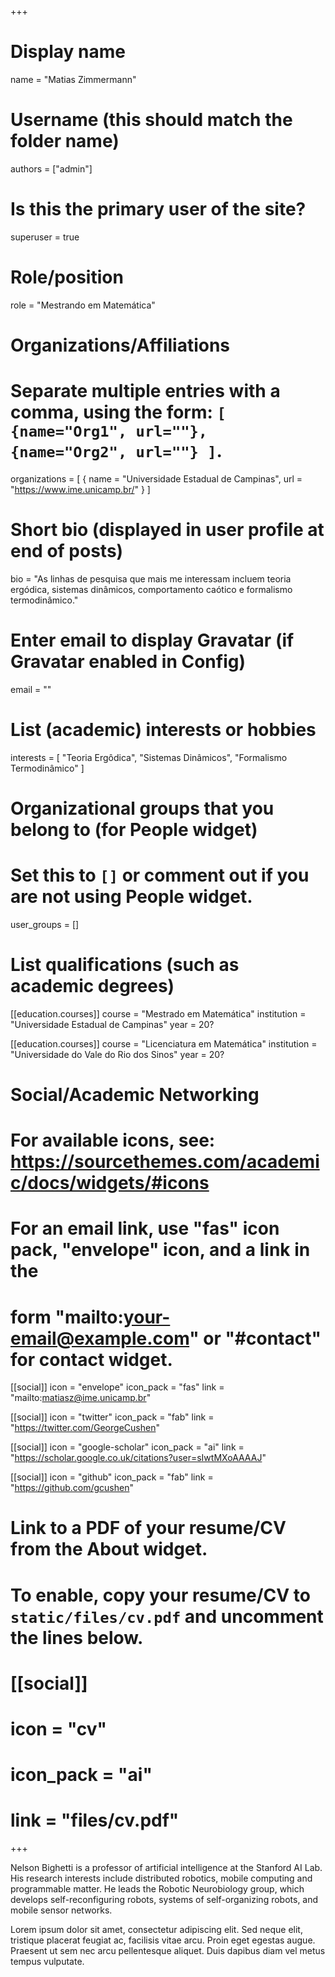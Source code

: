 +++
# Display name
name = "Matias Zimmermann"

# Username (this should match the folder name)
authors = ["admin"]

# Is this the primary user of the site?
superuser = true

# Role/position
role = "Mestrando em Matemática"

# Organizations/Affiliations
#   Separate multiple entries with a comma, using the form: `[ {name="Org1", url=""}, {name="Org2", url=""} ]`.
organizations = [ { name = "Universidade Estadual de Campinas", url = "https://www.ime.unicamp.br/" } ]

# Short bio (displayed in user profile at end of posts)
bio = "As linhas de pesquisa que mais me interessam incluem teoria ergódica, sistemas dinâmicos, comportamento caótico e formalismo termodinâmico."

# Enter email to display Gravatar (if Gravatar enabled in Config)
email = ""

# List (academic) interests or hobbies
interests = [
  "Teoria Ergôdica",
  "Sistemas Dinâmicos",
  "Formalismo Termodinâmico"
]

# Organizational groups that you belong to (for People widget)
#   Set this to `[]` or comment out if you are not using People widget.
user_groups = []

# List qualifications (such as academic degrees)
[[education.courses]]
  course = "Mestrado em Matemática"
  institution = "Universidade Estadual de Campinas"
  year = 20?

[[education.courses]]
  course = "Licenciatura em Matemática"
  institution = "Universidade do Vale do Rio dos Sinos"
  year = 20?

# Social/Academic Networking
# For available icons, see: https://sourcethemes.com/academic/docs/widgets/#icons
#   For an email link, use "fas" icon pack, "envelope" icon, and a link in the
#   form "mailto:your-email@example.com" or "#contact" for contact widget.

[[social]]
  icon = "envelope"
  icon_pack = "fas"
  link = "mailto:matiasz@ime.unicamp.br"

[[social]]
  icon = "twitter"
  icon_pack = "fab"
  link = "https://twitter.com/GeorgeCushen"

[[social]]
  icon = "google-scholar"
  icon_pack = "ai"
  link = "https://scholar.google.co.uk/citations?user=sIwtMXoAAAAJ"

[[social]]
  icon = "github"
  icon_pack = "fab"
  link = "https://github.com/gcushen"

# Link to a PDF of your resume/CV from the About widget.
# To enable, copy your resume/CV to `static/files/cv.pdf` and uncomment the lines below.
# [[social]]
#   icon = "cv"
#   icon_pack = "ai"
#   link = "files/cv.pdf"

+++

Nelson Bighetti is a professor of artificial intelligence at the Stanford AI Lab. His research interests include distributed robotics, mobile computing and programmable matter. He leads the Robotic Neurobiology group, which develops self-reconfiguring robots, systems of self-organizing robots, and mobile sensor networks.

Lorem ipsum dolor sit amet, consectetur adipiscing elit. Sed neque elit, tristique placerat feugiat ac, facilisis vitae arcu. Proin eget egestas augue. Praesent ut sem nec arcu pellentesque aliquet. Duis dapibus diam vel metus tempus vulputate. 
